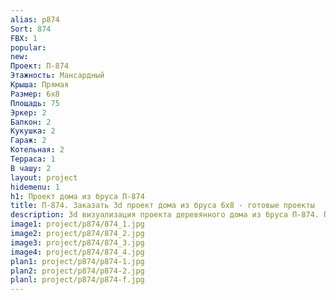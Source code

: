 ```yaml
---
alias: p874
Sort: 874
FBX: 1
popular: 
new: 
Проект: П-874
Этажность: Мансардный
Крыша: Прямая
Размер: 6х8
Площадь: 75
Эркер: 2
Балкон: 2
Кукушка: 2
Гараж: 2
Котельная: 2
Терраса: 1
В чашу: 2
layout: project
hidemenu: 1
h1: Проект дома из бруса П-874
title: П-874. Заказать 3d проект дома из бруса 6х8 - готовые проекты
description: 3d визуализация проекта деревянного дома из бруса П-874. Площадь 75 м2, размер 6х8. Вы можете внести любые изменения в проект.
image1: project/p874/874_1.jpg
image2: project/p874/874_2.jpg
image3: project/p874/874_3.jpg
image4: project/p874/874_4.jpg
plan1: project/p874/p874-1.jpg
plan2: project/p874/p874-2.jpg
planl: project/p874/p874-f.jpg
---
```

